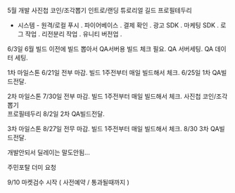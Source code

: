 


5월 개발 
사진첩 
코인/조각뽑기 
인트로/랜딩 
튜로리얼 
길드 
프로필테두리 



- 시스템 - 
원격/로컬 푸시 . 
파이어베이스 . 
결제 확인 . 
광고 SDK . 
마케팅 SDK . 
로그 작업 . 
리전분리 작업 . 
유니티 버전업 . 



6/3일
6월 빌드 이전에 빌드 뽑아서 QA서버용 빌드 체크 필요.
QA 서버세팅. QA 데이터 세팅. 



1차 마일스톤
6/21일 전부 마감.
빌드 1주전부터 매일 빌드해서 체크.
6/25일 1차 QA빌드전달.



2차 마일스톤
7/30일 전부 마감.
빌드 1주전부터 매일 빌드해서 체크.
사진첩 
코인/조각뽑기  
프로필테두리 
8/2일 2차 QA빌드전달.



3차 마일스톤
8/27일 전무 마감.
빌드 1주전부터 매일 빌드해서 체크.
8/30 3차 QA빌드전달.



개발안되서 딜레이는 말도안됨...

주민포탈 더미 요청

9/10 마켓검수 시작 ( 사전예약 / 통과될때까지 ) 